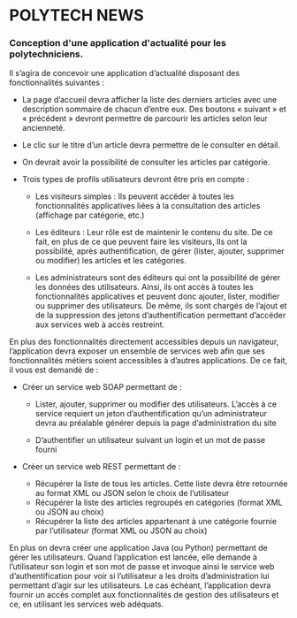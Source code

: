 # POLYTECH NEWS
### Conception d'une application d'actualité pour les polytechniciens.

Il s’agira de concevoir une application d’actualité disposant des fonctionnalités suivantes : 

- La page d’accueil devra afficher la liste des derniers articles avec une description sommaire de chacun d’entre eux. Des boutons « suivant » et « précédent » devront permettre de parcourir les articles selon leur ancienneté.

- Le clic sur le titre d’un article devra permettre de le consulter en détail.

- On devrait avoir la possibilité de consulter les articles par catégorie.

- Trois types de profils utilisateurs devront être pris en compte :

  - Les visiteurs simples : Ils peuvent accéder à toutes les fonctionnalités applicatives liées à la consultation des articles (affichage par catégorie, etc.)
 
  - Les éditeurs : Leur rôle est de maintenir le contenu du site. De ce fait, en plus de ce que peuvent faire les visiteurs, Ils ont la possibilité, après authentification, de gérer (lister, ajouter, supprimer ou modifier) les articles et les catégories.

  - Les administrateurs sont des éditeurs qui ont la possibilité de gérer les données des utilisateurs. Ainsi, ils ont accès à toutes les fonctionnalités applicatives et peuvent donc ajouter, lister, modifier ou supprimer des utilisateurs. De même, ils sont chargés de l’ajout et de la suppression des jetons d’authentification permettant d’accéder aux services web à accès restreint.

En plus des fonctionnalités directement accessibles depuis un navigateur, l’application devra exposer un ensemble de services web afin que ses fonctionnalités métiers soient accessibles à d’autres applications. De ce fait, il vous est demandé de :

- Créer un service web SOAP permettant de :

  - Lister, ajouter, supprimer ou modifier des utilisateurs. L’accès à ce service requiert un jeton d’authentification qu’un administrateur devra au préalable générer depuis la page d’administration du site
  
  - D’authentifier un utilisateur suivant un login et un mot de passe fourni 

- Créer un service web REST permettant de :

  - Récupérer la liste de tous les articles. Cette liste devra être retournée au format XML ou JSON selon le choix de l’utilisateur
  - Récupérer la liste des articles regroupés en catégories (format XML ou JSON au choix)
  - Récupérer la liste des articles appartenant à une catégorie fournie par l’utilisateur (format XML ou JSON au choix)

En plus on devra créer une application Java (ou Python) permettant de gérer les utilisateurs. Quand l’application est lancée, elle demande à l’utilisateur son login et son mot de passe et invoque ainsi le service web d’authentification pour voir si l’utilisateur a les droits d’administration lui permettant d’agir sur les
utilisateurs. Le cas échéant, l’application devra fournir un accès complet aux fonctionnalités de gestion des utilisateurs et ce, en utilisant les services web adéquats.
